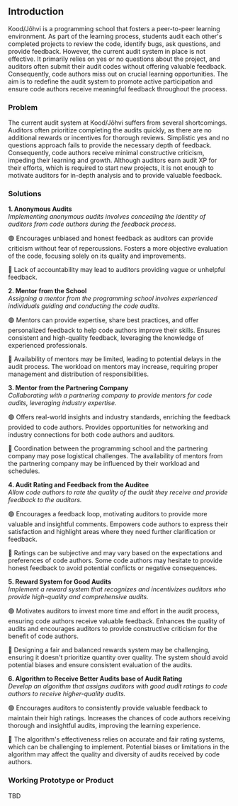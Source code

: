 ## Introduction
Kood/Jõhvi is a programming school that fosters a peer-to-peer learning environment. As part of the learning process, students audit each other's completed projects to review the code, identify bugs, ask questions, and provide feedback. However, the current audit system in place is not effective. It primarily relies on yes or no questions about the project, and auditors often submit their audit codes without offering valuable feedback. Consequently, code authors miss out on crucial learning opportunities. The aim is to redefine the audit system to promote active participation and ensure code authors receive meaningful feedback throughout the process. 

### Problem
The current audit system at Kood/Jõhvi suffers from several shortcomings. Auditors often prioritize completing the audits quickly, as there are no additional rewards or incentives for thorough reviews. Simplistic yes and no questions approach fails to provide the necessary depth of feedback. Consequently, code authors receive minimal constructive criticism, impeding their learning and growth. Although auditors earn audit XP for their efforts, which is required to start new projects, it is not enough to motivate auditors for in-depth analysis and to provide valuable feedback.

### Solutions

**1. Anonymous Audits**<br>
_Implementing anonymous audits involves concealing the identity of auditors from code authors during the feedback process._

🟢 Encourages unbiased and honest feedback as auditors can provide criticism without fear of repercussions. Fosters a more objective evaluation of the code, focusing solely on its quality and improvements. 

🔴 Lack of accountability may lead to auditors providing vague or unhelpful feedback. 

**2. Mentor from the School**<br>
_Assigning a mentor from the programming school involves experienced individuals guiding and conducting the code audits._

🟢 Mentors can provide expertise, share best practices, and offer personalized feedback to help code authors improve their skills. Ensures consistent and high-quality feedback, leveraging the knowledge of experienced professionals. 

🔴 Availability of mentors may be limited, leading to potential delays in the audit process. The workload on mentors may increase, requiring proper management and distribution of responsibilities.

**3. Mentor from the Partnering Company**<br>
_Collaborating with a partnering company to provide mentors for code audits, leveraging industry expertise._

🟢 Offers real-world insights and industry standards, enriching the feedback provided to code authors. Provides opportunities for networking and industry connections for both code authors and auditors. 

🔴 Coordination between the programming school and the partnering company may pose logistical challenges. The availability of mentors from the partnering company may be influenced by their workload and schedules.

**4. Audit Rating and Feedback from the Auditee**<br>
_Allow code authors to rate the quality of the audit they receive and provide feedback to the auditors._

🟢 Encourages a feedback loop, motivating auditors to provide more valuable and insightful comments. Empowers code authors to express their satisfaction and highlight areas where they need further clarification or feedback. 

🔴 Ratings can be subjective and may vary based on the expectations and preferences of code authors. Some code authors may hesitate to provide honest feedback to avoid potential conflicts or negative consequences.

**5. Reward System for Good Audits**<br>
_Implement a reward system that recognizes and incentivizes auditors who provide high-quality and comprehensive audits._

🟢 Motivates auditors to invest more time and effort in the audit process, ensuring code authors receive valuable feedback. Enhances the quality of audits and encourages auditors to provide constructive criticism for the benefit of code authors. 

🔴 Designing a fair and balanced rewards system may be challenging, ensuring it doesn't prioritize quantity over quality. The system should avoid potential biases and ensure consistent evaluation of the audits.

**6. Algorithm to Receive Better Audits base of Audit Rating**<br>
_Develop an algorithm that assigns auditors with good audit ratings to code authors to receive higher-quality audits._

🟢 Encourages auditors to consistently provide valuable feedback to maintain their high ratings. Increases the chances of code authors receiving thorough and insightful audits, improving the learning experience. 

🔴 The algorithm's effectiveness relies on accurate and fair rating systems, which can be challenging to implement. Potential biases or limitations in the algorithm may affect the quality and diversity of audits received by code authors.

### Working Prototype or Product

TBD
